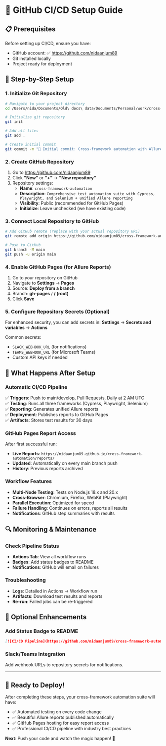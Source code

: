 # 🚀 GitHub CI/CD Setup Guide

## 📋 Prerequisites

Before setting up CI/CD, ensure you have:
- GitHub account: ✅ https://github.com/nidaanjum89
- Git installed locally
- Project ready for deployment

## 🔧 Step-by-Step Setup

### 1. Initialize Git Repository

```bash
# Navigate to your project directory
cd /Users/nida/Documents/Old\ docs\ data/Documents/Personal/work/cross-framework-automation

# Initialize git repository
git init

# Add all files
git add .

# Create initial commit
git commit -m "🎉 Initial commit: Cross-framework automation with Allure reporting"
```

### 2. Create GitHub Repository

1. Go to https://github.com/nidaanjum89
2. Click **"New"** or **"+"** → **"New repository"**
3. Repository settings:
   - **Name**: `cross-framework-automation`
   - **Description**: `Comprehensive test automation suite with Cypress, Playwright, and Selenium + unified Allure reporting`
   - **Visibility**: Public (recommended for GitHub Pages)
   - **Initialize**: Leave unchecked (we have existing code)

### 3. Connect Local Repository to GitHub

```bash
# Add GitHub remote (replace with your actual repository URL)
git remote add origin https://github.com/nidaanjum89/cross-framework-automation.git

# Push to GitHub
git branch -M main
git push -u origin main
```

### 4. Enable GitHub Pages (for Allure Reports)

1. Go to your repository on GitHub
2. Navigate to **Settings** → **Pages**
3. Source: **Deploy from a branch**
4. Branch: **gh-pages** / **/ (root)**
5. Click **Save**

### 5. Configure Repository Secrets (Optional)

For enhanced security, you can add secrets in:
**Settings** → **Secrets and variables** → **Actions**

Common secrets:
- `SLACK_WEBHOOK_URL` (for notifications)
- `TEAMS_WEBHOOK_URL` (for Microsoft Teams)
- Custom API keys if needed

## 🎯 What Happens After Setup

### Automatic CI/CD Pipeline

✅ **Triggers**: Push to main/develop, Pull Requests, Daily at 2 AM UTC  
✅ **Testing**: Runs all three frameworks (Cypress, Playwright, Selenium)  
✅ **Reporting**: Generates unified Allure reports  
✅ **Deployment**: Publishes reports to GitHub Pages  
✅ **Artifacts**: Stores test results for 30 days  

### GitHub Pages Report Access

After first successful run:
- **Live Reports**: `https://nidaanjum89.github.io/cross-framework-automation/reports/`
- **Updated**: Automatically on every main branch push
- **History**: Previous reports archived

### Workflow Features

- **Multi-Node Testing**: Tests on Node.js 18.x and 20.x
- **Cross-Browser**: Chromium, Firefox, WebKit (Playwright)
- **Parallel Execution**: Optimized for speed
- **Failure Handling**: Continues on errors, reports all results
- **Notifications**: GitHub step summaries with results

## 🔍 Monitoring & Maintenance

### Check Pipeline Status
- **Actions Tab**: View all workflow runs
- **Badges**: Add status badges to README
- **Notifications**: GitHub will email on failures

### Troubleshooting
- **Logs**: Detailed in Actions → Workflow run
- **Artifacts**: Download test results and reports
- **Re-run**: Failed jobs can be re-triggered

## 🎨 Optional Enhancements

### Add Status Badge to README

```markdown
[![CI/CD Pipeline](https://github.com/nidaanjum89/cross-framework-automation/actions/workflows/ci.yml/badge.svg)](https://github.com/nidaanjum89/cross-framework-automation/actions/workflows/ci.yml)
```

### Slack/Teams Integration

Add webhook URLs to repository secrets for notifications.

---

## 🚀 Ready to Deploy!

After completing these steps, your cross-framework automation suite will have:
- ✅ Automated testing on every code change
- ✅ Beautiful Allure reports published automatically  
- ✅ GitHub Pages hosting for easy report access
- ✅ Professional CI/CD pipeline with industry best practices

**Next**: Push your code and watch the magic happen! 🎉
